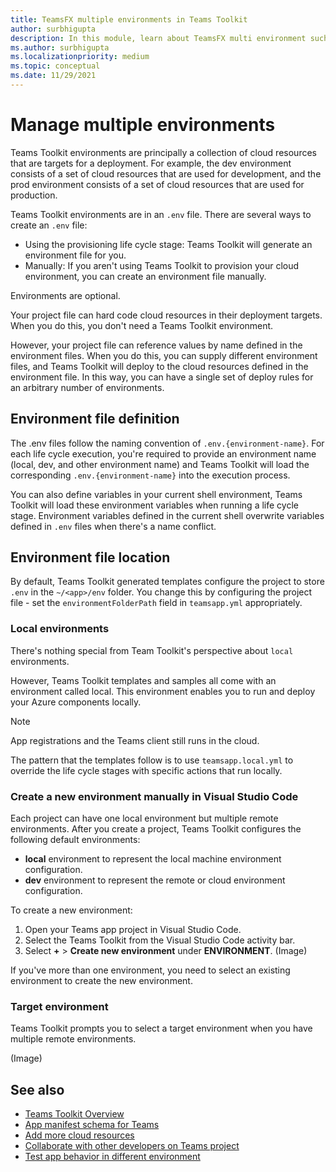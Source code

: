 ```yaml
---
title: TeamsFX multiple environments in Teams Toolkit    
author: surbhigupta
description: In this module, learn about TeamsFX multi environment such as, create a new environment, select target environment and more
ms.author: surbhigupta
ms.localizationpriority: medium
ms.topic: conceptual
ms.date: 11/29/2021
---
```


# Manage multiple environments

 Teams Toolkit environments are principally a collection of cloud resources that are targets for a deployment. For example, the dev environment consists of a set of cloud resources that are used for development, and the prod environment consists of a set of cloud resources that are used for production.

 Teams Toolkit environments are in an `.env` file. There are several ways to create an `.env` file:

* Using the provisioning life cycle stage: Teams Toolkit will generate an environment file for you.
* Manually: If you aren't using Teams Toolkit to provision your cloud environment, you can create an environment file manually.

Environments are optional.

Your project file can hard code cloud resources in their deployment targets. When you do this, you don't need a Teams Toolkit environment.

However, your project file can reference values by name defined in the environment files. When you do this, you can supply different environment files, and Teams Toolkit will deploy to the cloud resources defined in the environment file. In this way, you can have a single set of deploy rules for an arbitrary number of environments.

## Environment file definition

The .env files follow the naming convention of `.env.{environment-name}`. For each life cycle execution, you're required to provide an environment name (local, dev, and other environment name) and Teams Toolkit will load the corresponding `.env.{environment-name}` into the execution process.

You can also define variables in your current shell environment, Teams Toolkit will load these environment variables when running a life cycle stage. Environment variables defined in the current shell overwrite variables defined in `.env` files when there's a name conflict.

## Environment file location

By default, Teams Toolkit generated templates configure the project to store `.env` in the `~/<app>/env` folder. You change this by configuring the project file - set the `environmentFolderPath` field in `teamsapp.yml` appropriately.

### Local environments

There's nothing special from Team Toolkit's perspective about `local` environments.

However, Teams Toolkit templates and samples all come with an environment called local. This environment enables you to run and deploy your Azure components locally.

> [!NOTE]
> App registrations and the Teams client still runs in the cloud.

The pattern that the templates follow is to use `teamsapp.local.yml` to override the life cycle stages with specific actions that run locally.

### Create a new environment manually in Visual Studio Code

Each project can have one local environment but multiple remote environments. After you create a project, Teams Toolkit configures the following default environments:

* **local** environment to represent the local machine environment configuration.
* **dev** environment to represent the remote or cloud environment configuration.

To create a new environment:

1. Open your Teams app project in Visual Studio Code.
1. Select the Teams Toolkit from the Visual Studio Code activity bar.
1. Select **+** > **Create new environment** under **ENVIRONMENT**.
(Image)

If you've more than one environment, you need to select an existing environment to create the new environment.

### Target environment

Teams Toolkit prompts you to select a target environment when you have multiple remote environments.

(Image)

## See also

* [Teams Toolkit Overview](teams-toolkit-fundamentals.md)
* [App manifest schema for Teams](../resources/schema/manifest-schema.md)
* [Add more cloud resources](add-resource.md)
* [Collaborate with other developers on Teams project](TeamsFx-collaboration.md)
* [Test app behavior in different environment](test-app-behavior.md)

